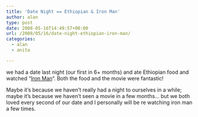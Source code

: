 ```yaml
---
title: 'Date Night == Ethiopian & Iron Man'
author: alan
type: post
date: 2008-05-16T14:49:57+00:00
url: /2008/05/16/date-night-ethiopian-iron-man/
categories:
  - alan
  - anita

---
```

we had a date last night (our first in 6+ months) and ate Ethiopian food and watched &#8220;<a href="http://ironmanmovie.marvel.com/">Iron Man</a>&#8220;. Both the food and the movie were fantastic!

Maybe it&#8217;s because we haven&#8217;t really had a night to ourselves in a while; maybe it&#8217;s because we haven&#8217;t seen a movie in a few months&#8230; but we both loved every second of our date and I personally will be re watching iron man a few times.</div>

